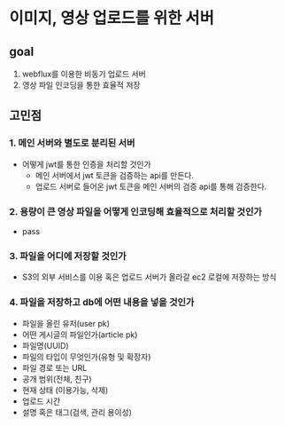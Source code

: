 # 이미지, 영상 업로드를 위한 서버

## goal
1. webflux를 이용한 비동기 업로드 서버
2. 영상 파일 인코딩을 통한 효율적 저장


## 고민점

### 1. 메인 서버와 별도로 분리된 서버
- 어떻게 jwt를 통한 인증을 처리할 것인가
  - 메인 서버에서 jwt 토큰을 검증하는 api를 만든다.
  - 업로드 서버로 들어온 jwt 토큰을 메인 서버의 검증 api를 통해 검증한다.

### 2. 용량이 큰 영상 파일을 어떻게 인코딩해 효율적으로 처리할 것인가
- pass

### 3. 파일을 어디에 저장할 것인가
- S3의 외부 서비스를 이용 혹은 업로드 서버가 올라갈 ec2 로컬에 저장하는 방식

### 4. 파일을 저장하고 db에 어떤 내용을 넣을 것인가
- 파일을 올린 유저(user pk)
- 어떤 게시글의 파일인가(article pk)
- 파일명(UUID)
- 파일의 타입이 무엇인가(유형 및 확장자)
- 파일 경로 또는 URL
- 공개 범위(전체, 친구)
- 현재 상태 (이용가능, 삭제)
- 업로드 시간
- 설명 혹은 태그(검색, 관리 용이성)

